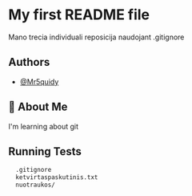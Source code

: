 
# My first README file

Mano trecia individuali reposicija naudojant .gitignore


## Authors

- [@Mr5quidy](https://www.github.com/Mr5quidy)


## 🚀 About Me
I'm learning about git


## Running Tests



```bash
  .gitignore 
  ketvirtaspaskutinis.txt
  nuotraukos/
```

